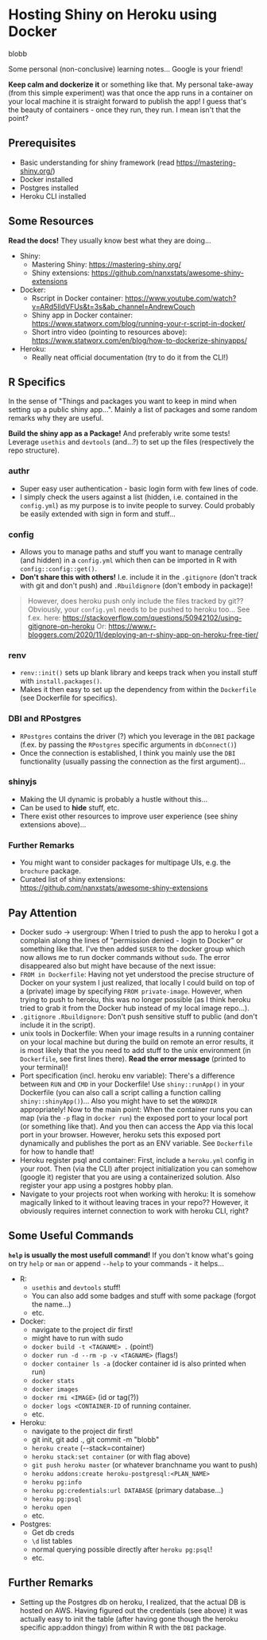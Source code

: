 # Hosting Shiny on Heroku using Docker

blobb

Some personal (non-conclusive) learning notes... Google is your friend!

**Keep calm and dockerize it** or something like that. My personal take-away (from this simple experiment) was that once the app runs in a container on your local machine it is straight forward to publish the app! I guess that's the beauty of containers - once they run, they run. I mean isn't that the point?


## Prerequisites

- Basic understanding for shiny framework (read https://mastering-shiny.org/)
- Docker installed
- Postgres installed
- Heroku CLI installed


## Some Resources

**Read the docs!** They usually know best what they are doing...

- Shiny:
  - Mastering Shiny: https://mastering-shiny.org/
  - Shiny extensions: https://github.com/nanxstats/awesome-shiny-extensions
- Docker:
  - Rscript in Docker container: https://www.youtube.com/watch?v=ARd5IldVFUs&t=3s&ab_channel=AndrewCouch
  - Shiny app in Docker container: https://www.statworx.com/blog/running-your-r-script-in-docker/
  - Short intro video (pointing to resources above): https://www.statworx.com/en/blog/how-to-dockerize-shinyapps/
- Heroku:
  - Really neat official documentation (try to do it from the CLI!)


## R Specifics

In the sense of "Things and packages you want to keep in mind when setting up a public shiny app...". Mainly a list of packages and some random remarks why they are useful.

**Build the shiny app as a Package!** And preferably write some tests! Leverage `usethis` and `devtools` (and...?) to set up the files (respectively the repo structure).


### authr

- Super easy user authentication - basic login form with few lines of code.
- I simply check the users against a list (hidden, i.e. contained in the `config.yml`) as my purpose is to invite people to survey. Could probably be easily extended with sign in form and stuff...


### config

- Allows you to manage paths and stuff you want to manage centrally (and hidden) in a `config.yml` which then can be imported in R with `config::config::get()`.
- **Don't share this with others!** I.e. include it in the `.gitignore` (don't track with git and don't push) and `.Rbuildignore` (don't embody in package)!

> However, does heroku push only include the files tracked by git??
> Obviously, your `config.yml` needs to be pushed to heroku too...
> See f.ex. here: https://stackoverflow.com/questions/50942102/using-gitignore-on-heroku
> Or: https://www.r-bloggers.com/2020/11/deploying-an-r-shiny-app-on-heroku-free-tier/


### renv

- `renv::init()` sets up blank library and keeps track when you install stuff with `install.packages()`.
- Makes it then easy to set up the dependency from within the `Dockerfile` (see Dockerfile for specifics).


### DBI and RPostgres

- `RPostgres` contains the driver (?) which you leverage in the `DBI` package (f.ex. by passing the `RPostgres` specific arguments in `dbConnect()`)
- Once the connection is established, I think you mainly use the `DBI` functionality (usually passing the connection as the first argument)...


### shinyjs

- Making the UI dynamic is probably a hustle without this...
- Can be used to **hide** stuff, etc.
- There exist other resources to improve user experience (see shiny extensions above)...


### Further Remarks

- You might want to consider packages for multipage UIs, e.g. the `brochure` package.
- Curated list of shiny extensions: https://github.com/nanxstats/awesome-shiny-extensions


## Pay Attention

- Docker sudo -> usergroup: When I tried to push the app to heroku I got a complain along the lines of "permission denied - login to Docker" or something like that. I've then added `$USER` to the docker group which now allows me to run docker commands without `sudo`. The error disappeared also but might have because of the next issue:
- `FROM in Dockerfile`: Having not yet understood the precise structure of Docker on your system I just realized, that locally I could build on top of a (private) image by specifying `FROM private-image`. However, when trying to push to heroku, this was no longer possible (as I think heroku tried to grab it from the Docker hub instead of my local image repo...).
- `.gitignore` `.Rbuildignore`: Don't push sensitive stuff to public (and don't include it in the script).
- unix tools in Dockerfile: When your image results in a running container on your local machine but during the build on remote an error results, it is most likely that the you need to add stuff to the unix environment (in `Dockerfile`, see first lines there). **Read the error message** (printed to your terminal)!
- Port specification (incl. heroku env variable): There's a difference between `RUN` and `CMD` in your Dockerfile! Use `shiny::runApp()` in your Dockerfile (you can also call a script calling a function calling `shiny::shinyApp()`)... Also you might have to set the `WORKDIR` appropriately! Now to the main point: When the container runs you can map (via the `-p` flag in `docker run`) the exposed port to your local port (or something like that). And you then can access the App via this local port in your browser. However, heroku sets this exposed port dynamically and publishes the port as an ENV variable. See `Dockerfile` for how to handle that!
- Heroku register psql and container: First, include a `heroku.yml` config in your root. Then (via the CLI) after project initialization you can somehow (google it) register that you are using a containerized solution. Also register your app using a postgres hobby plan.
- Navigate to your projects root when working with heroku: It is somehow magically linked to it without leaving traces in your repo?? However, it obviously requires internet connection to work with heroku CLI, right?


## Some Useful Commands

**`help` is usually the most usefull command!** If you don't know what's going on try `help` or `man` or append `--help` to your commands - it helps...

- R:
  - `usethis` and `devtools` stuff!
  - You can also add some badges and stuff with some package (forgot the name...)
  - etc.
- Docker:
  - navigate to the project dir first!
  - might have to run with sudo
  - `docker build -t <TAGNAME> .` (point!)
  - `docker run -d --rm -p -v <TAGNAME>` (flags!)
  - `docker container ls -a` (docker container id is also printed when run)
  - `docker stats`
  - `docker images`
  - `docker rmi <IMAGE>` (id or tag(?))
  - `docker logs <CONTAINER-ID` of running container.
  - etc.
- Heroku:
  - navigate to the project dir first!
  - git init, git add ., git commit -m "blobb"
  - `heroku create` (--stack=container)
  - `heroku stack:set container` (or with flag above)
  - `git push heroku master` (or whatever branchname you want to push)
  - `heroku addons:create heroku-postgresql:<PLAN_NAME>`
  - `heroku pg:info`
  - `heroku pg:credentials:url DATABASE` (primary database...)
  - `heroku pg:psql`
  - `heroku open`
  - etc.
- Postgres:
  - Get db creds
  - `\d` list tables
  - normal querying possible directly after `heroku pg:psql`!
  - etc.
  

## Further Remarks

- Setting up the Postgres db on heroku, I realized, that the actual DB is hosted on AWS. Having figured out the credentials (see above) it was actually easy to init the table (after having gone though the heroku specific app:addon thingy) from within R with the `DBI` package.
